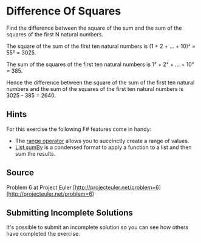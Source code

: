 # Difference Of Squares

Find the difference between the square of the sum and the sum of the squares of the first N natural numbers.

The square of the sum of the first ten natural numbers is
(1 + 2 + ... + 10)² = 55² = 3025.

The sum of the squares of the first ten natural numbers is
1² + 2² + ... + 10² = 385.

Hence the difference between the square of the sum of the first
ten natural numbers and the sum of the squares of the first ten
natural numbers is 3025 - 385 = 2640.

## Hints
For this exercise the following F# features come in handy:
- The [range operator](https://msdn.microsoft.com/en-us/visualfsharpdocs/conceptual/operators.%5B-..-%5D%5B%5Et%5D-function-%5Bfsharp%5D) allows you to succinctly create a range of values.
- [List.sumBy](https://msdn.microsoft.com/en-us/visualfsharpdocs/conceptual/list.sumby%5B't,%5Eu%5D-function-%5Bfsharp%5D) is a condensed format to apply a function to a list and then sum the results.

## Source

Problem 6 at Project Euler [http://projecteuler.net/problem=6](http://projecteuler.net/problem=6)

## Submitting Incomplete Solutions
It's possible to submit an incomplete solution so you can see how others have completed the exercise.
